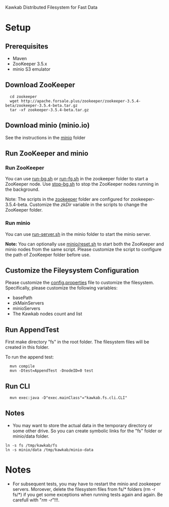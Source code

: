 Kawkab Distributed Filesystem
for Fast Data

# Setup

## Prerequisites
* Maven
* ZooKeeper 3.5.x
* minio S3 emulator

## Download ZooKeeper

```
  cd zookeeper
  wget http://apache.forsale.plus/zookeeper/zookeeper-3.5.4-beta/zookeeper-3.5.4-beta.tar.gz
  tar -xf zookeeper-3.5.4-beta.tar.gz
```

## Download minio (minio.io)

See the instructions in the [minio](minio) folder

## Run ZooKeeper and minio

### Run ZooKeeper
You can use [run-bg.sh](zookeeper/run-bg.sh) or [run-fg.sh](zookeeper/run-fg.sh) in the zookeeper folder to start a ZooKeeper node. Use [stop-bg.sh](zookeeper/stop-bg.sh) to stop the ZooKeeper nodes running in the background.

Note: The scripts in the [zookeeper](zookeeper) folder are configured for zookeeper-3.5.4-beta. Customize the *zkDir* variable in the scripts to change the ZooKeeper folder.

### Run minio
You can use [run-server.sh](minio/run-server.sh) in the minio folder to start the minio server.

**Note:** You can optionally use [minio/reset.sh](minio/reset.sh) to start both the ZooKeeper and minio nodes from the same script. Please customize the script to configure the path of ZooKeeper folder before use.

## Customize the Fileysystem Configuration
Please customize the [config.properties](src/main/resources/conf.properties) file to customize the filesystem. Specifically, please customize the following variables:
* basePath
* zkMainServers
* minioServers
* The Kawkab nodes count and list

## Run AppendTest

First make directory "fs" in the root folder. The filesystem files will be created in this folder.

To run the append test:
```
  mvn compile
  mvn -Dtest=AppendTest -DnodeID=0 test
```

## Run CLI
```
  mvn exec:java -D"exec.mainClass"="kawkab.fs.cli.CLI"
```

## Notes
* You may want to store the actual data in the temporary directory or some other drive. So you can create symbolic links for the "fs" folder or minio/data folder.

```
ln -s fs /tmp/kawkab/fs
ln -s minio/data /tmp/kawkab/minio-data
```

# Notes
* For subsequent tests, you may have to restart the minio and zookeeper servers. Moroever, delete the filesystem files from fs/\* folders (rm -r fs/\*) if you get some exceptions when running tests again and again. Be carefull with "*rm -r*"!!!.
